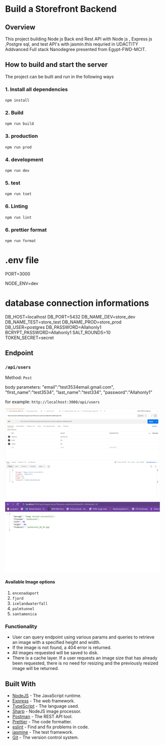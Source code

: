# Build a Storefront Backend

## Overview

This project building Node js Back end Rest API with Node js , Express js ,Postgre sql, and test API's with jasmin.this requried in UDACTITY Addvanced Full stack Nanodegree presented from Egypt-FWD-MCIT.

## How to build and start the server

The project can be built and run in the following ways

### 1. Install all dependencies

`npm install`

### 2. Build

`npm run build`

### 3. production

`npm run prod`

### 4. development

`npm run dev`

### 5. test

`npm run tset`

### 6. Linting

`npm run lint`

### 6. prettier format

`npm run format`

# .env file

PORT=3000

NODE_ENV=dev

# database connection informations

DB_HOST=localhost
DB_PORT=5432
DB_NAME_DEV=store_dev
DB_NAME_TEST=store_test
DB_NAME_PROD=store_prod
DB_USER=postgres
DB_PASSWORD=Allahonly1
BCRYPT_PASSWORD=Allahonly1
SALT_ROUNDS=10
TOKEN_SECRET=secret

## Endpoint

### `/api/users`

Method: `Post`

body parameters:
"email":"test3534email.gmail.com",
"first_name":"test3534",
"last_name":"test334",
"password":"Allahonly1"

for example: `http://localhost:3000/api/users`

![Postman res ](https://github.com/ahmedibrahimhassan654/image_processingAPI/blob/master/screens/postman%20res.PNG?raw=true)

![Browser res ](https://github.com/ahmedibrahimhassan654/image_processingAPI/blob/master/screens/rest-response%20in%20the%20browser.PNG?raw=true)

#### Available Image options

1. `encenadaport`
2. `fjord`
3. `icelandwaterfall`
4. `palmtunnel`
5. `santamonica`

### Functionality

- User can query endpoint using various params and queries to retrieve an image with a specified height and width.
- If the image is not found, a 404 error is returned.
- All images requested will be saved to disk.
- There is a cache layer. If a user requests an image size that has already been requested, there is no need for resizing and the previously resized image will be returned.

## Built With

- [NodeJS](https://nodejs.org/en/) - The JavaScript runtime.
- [Express](https://expressjs.com/) - The web framework.
- [TypeScript](https://www.typescriptlang.org/) - The language used.
- [Sharp](https://sharp.pixelplumbing.com/) - NodeJS image processor.
- [Postman](https://www.getpostman.com/) - The REST API tool.
- [Prettier](https://prettier.io/) - The code formatter.
- [eslint](https://eslint.org/) - Find and fix problems in code.
- [jasmine](https://jasmine.github.io/) - The test framework.
- [Git](https://git-scm.com/) - The version control system.
